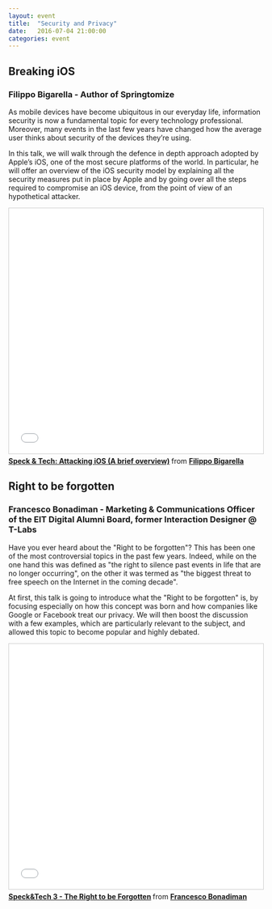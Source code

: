 ```yaml
---
layout: event
title:  "Security and Privacy"
date:   2016-07-04 21:00:00
categories: event
---
```


## Breaking iOS
### Filippo Bigarella - Author of Springtomize

As mobile devices have become ubiquitous in our everyday life, information security is now a fundamental topic for every technology professional. Moreover, many events in the last few years have changed how the average user thinks about security of the devices they’re using.

In this talk, we will walk through the defence in depth approach adopted by Apple’s iOS, one of the most secure platforms of the world. In particular, he will offer an overview of the iOS security model by explaining all the security measures put in place by Apple and by going over all the steps required to compromise an iOS device, from the point of view of an hypothetical attacker.

<iframe src="//www.slideshare.net/slideshow/embed_code/key/qSYXpeUvXMhAgL" width="595" height="485" frameborder="0" marginwidth="0" marginheight="0" scrolling="no" style="border:1px solid #CCC; border-width:1px; margin-bottom:5px; max-width: 100%;" allowfullscreen> </iframe> <div style="margin-bottom:5px"> <strong> <a href="//www.slideshare.net/secret/qSYXpeUvXMhAgL" title="Speck &amp; Tech: Attacking iOS (A brief overview)" target="_blank">Speck &amp; Tech: Attacking iOS (A brief overview)</a> </strong> from <strong><a href="//www.slideshare.net/FilippoBigarella" target="_blank">Filippo Bigarella</a></strong> </div>

## Right to be forgotten
### Francesco Bonadiman - Marketing & Communications Officer of the EIT Digital Alumni Board, former Interaction Designer @ T-Labs

Have you ever heard about the "Right to be forgotten"? This has been one of the most controversial topics in the past few years. Indeed, while on the one hand this was defined as "the right to silence past events in life that are no longer occurring", on the other it was termed as "the biggest threat to free speech on the Internet in the coming decade".

At first, this talk is going to introduce what the "Right to be forgotten" is, by focusing especially on how this concept was born and how companies like Google or Facebook treat our privacy. We will then boost the discussion with a few examples, which are particularly relevant to the subject, and allowed this topic to become popular and highly debated.

<iframe src="//www.slideshare.net/slideshow/embed_code/key/p7bNKUxDzmo0z1" width="595" height="485" frameborder="0" marginwidth="0" marginheight="0" scrolling="no" style="border:1px solid #CCC; border-width:1px; margin-bottom:5px; max-width: 100%;" allowfullscreen> </iframe> <div style="margin-bottom:5px"> <strong> <a href="//www.slideshare.net/franzonadiman/specktech-3-the-right-to-be-forgotten" title="Speck&amp;Tech 3 - The Right to be Forgotten" target="_blank">Speck&amp;Tech 3 - The Right to be Forgotten</a> </strong> from <strong><a href="//www.slideshare.net/franzonadiman" target="_blank">Francesco Bonadiman</a></strong> </div>